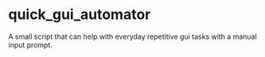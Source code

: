 # quick_gui_automator
A small script that can help with everyday repetitive gui tasks with a manual input prompt.
